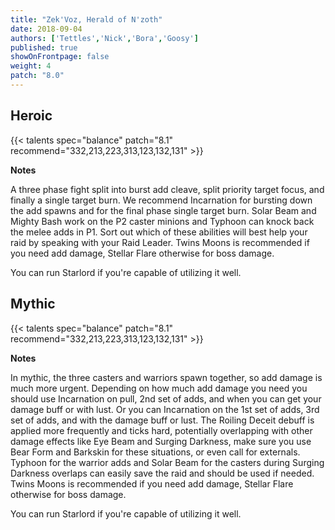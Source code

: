 ```yaml
---
title: "Zek'Voz, Herald of N'zoth"
date: 2018-09-04
authors: ['Tettles','Nick','Bora','Goosy']
published: true
showOnFrontpage: false
weight: 4
patch: "8.0"
---
```


## Heroic
{{< talents spec="balance" patch="8.1" recommend="332,213,223,313,123,132,131" >}}

<b>Notes</b>

A three phase fight split into burst add cleave, split priority target focus, and finally a single target burn. 
We recommend Incarnation for bursting down the add spawns and for the final phase single target burn. 
Solar Beam and Mighty Bash work on the P2 caster minions and Typhoon can knock back the melee adds in P1. 
Sort out which of these abilities will best help your raid by speaking with your Raid Leader. Twins Moons is recommended if you need add damage, Stellar Flare otherwise for boss damage.

You can run Starlord if you're capable of utilizing it well.

</center>


## Mythic
{{< talents spec="balance" patch="8.1" recommend="332,213,223,313,123,132,131" >}}

<b>Notes</b>

In mythic, the three casters and warriors spawn together, so add damage is much more urgent. Depending on how much add damage you need you should use Incarnation on pull, 2nd set of adds, and when you can get your damage buff or with lust. Or you can Incarnation on the 1st set of adds, 3rd set of adds, and with the damage buff or lust. The Roiling Deceit debuff is applied more frequently and ticks hard, potentially overlapping with other damage effects like Eye Beam and Surging Darkness, make sure you use Bear Form and Barkskin for these situations, or even call for externals. Typhoon for the warrior adds and Solar Beam for the casters during Surging Darkness overlaps can easily save the raid and should be used if needed. Twins Moons is recommended if you need add damage, Stellar Flare otherwise for boss damage.

You can run Starlord if you're capable of utilizing it well.

</center>
 
